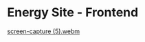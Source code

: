 # Energy Site - Frontend


[screen-capture (5).webm](https://user-images.githubusercontent.com/127841235/227628558-c13951d5-ee5a-42c6-805c-84089621e993.webm)
